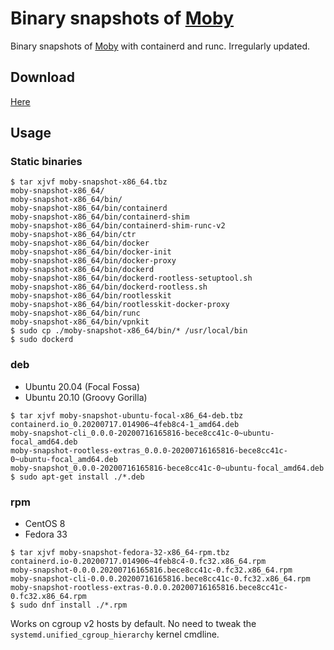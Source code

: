 # Binary snapshots of [Moby](https://github.com/moby/moby)

Binary snapshots of [Moby](https://github.com/moby/moby) with containerd and runc.
Irregularly updated.

## Download
[Here](https://github.com/AkihiroSuda/moby-snapshot/releases)

## Usage

### Static binaries
```console
$ tar xjvf moby-snapshot-x86_64.tbz
moby-snapshot-x86_64/
moby-snapshot-x86_64/bin/
moby-snapshot-x86_64/bin/containerd
moby-snapshot-x86_64/bin/containerd-shim
moby-snapshot-x86_64/bin/containerd-shim-runc-v2
moby-snapshot-x86_64/bin/ctr
moby-snapshot-x86_64/bin/docker
moby-snapshot-x86_64/bin/docker-init
moby-snapshot-x86_64/bin/docker-proxy
moby-snapshot-x86_64/bin/dockerd
moby-snapshot-x86_64/bin/dockerd-rootless-setuptool.sh
moby-snapshot-x86_64/bin/dockerd-rootless.sh
moby-snapshot-x86_64/bin/rootlesskit
moby-snapshot-x86_64/bin/rootlesskit-docker-proxy
moby-snapshot-x86_64/bin/runc
moby-snapshot-x86_64/bin/vpnkit
$ sudo cp ./moby-snapshot-x86_64/bin/* /usr/local/bin
$ sudo dockerd
```

### deb
- Ubuntu 20.04 (Focal Fossa)
- Ubuntu 20.10 (Groovy Gorilla)

```console
$ tar xjvf moby-snapshot-ubuntu-focal-x86_64-deb.tbz 
containerd.io_0.20200717.014906~4feb8c4-1_amd64.deb
moby-snapshot-cli_0.0.0-20200716165816-bece8cc41c-0~ubuntu-focal_amd64.deb
moby-snapshot-rootless-extras_0.0.0-20200716165816-bece8cc41c-0~ubuntu-focal_amd64.deb
moby-snapshot_0.0.0-20200716165816-bece8cc41c-0~ubuntu-focal_amd64.deb
$ sudo apt-get install ./*.deb
```

### rpm
- CentOS 8
- Fedora 33

```console
$ tar xjvf moby-snapshot-fedora-32-x86_64-rpm.tbz 
containerd.io-0.20200717.014906~4feb8c4-0.fc32.x86_64.rpm
moby-snapshot-0.0.0.20200716165816.bece8cc41c-0.fc32.x86_64.rpm
moby-snapshot-cli-0.0.0.20200716165816.bece8cc41c-0.fc32.x86_64.rpm
moby-snapshot-rootless-extras-0.0.0.20200716165816.bece8cc41c-0.fc32.x86_64.rpm
$ sudo dnf install ./*.rpm
```

Works on cgroup v2 hosts by default.
No need to tweak the `systemd.unified_cgroup_hierarchy` kernel cmdline.
